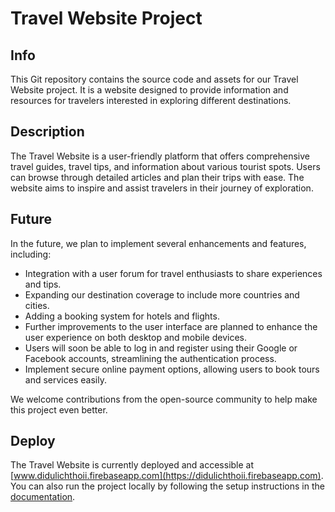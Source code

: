 # Travel Website Project

## Info
This Git repository contains the source code and assets for our Travel Website project. It is a website designed to provide information and resources for travelers interested in exploring different destinations.

## Description
The Travel Website is a user-friendly platform that offers comprehensive travel guides, travel tips, and information about various tourist spots. Users can browse through detailed articles and plan their trips with ease. The website aims to inspire and assist travelers in their journey of exploration.

## Future
In the future, we plan to implement several enhancements and features, including:
- Integration with a user forum for travel enthusiasts to share experiences and tips.
- Expanding our destination coverage to include more countries and cities.
- Adding a booking system for hotels and flights.
- Further improvements to the user interface are planned to enhance the user experience on both desktop and mobile devices.
- Users will soon be able to log in and register using their Google or Facebook accounts, streamlining the authentication process.
- Implement secure online payment options, allowing users to book tours and services easily.


We welcome contributions from the open-source community to help make this project even better.

## Deploy
The Travel Website is currently deployed and accessible at [www.didulichthoii.firebaseapp.com](https://didulichthoii.firebaseapp.com). You can also run the project locally by following the setup instructions in the [documentation](./Installation.md).
